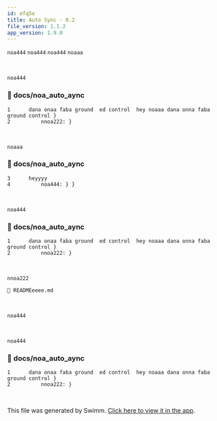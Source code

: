 ```yaml
---
id: efq5e
title: Auto Sync - 0.2
file_version: 1.1.2
app_version: 1.9.0
---
```


`noa444`<swm-token data-swm-token=":docs/noa_auto_aync:4:1:1:`    noa444: } }`"/> `noa444`<swm-token data-swm-token=":docs/noa_auto_aync:4:1:1:`    noa444: } }`"/> `noa444`<swm-token data-swm-token=":docs/noa_auto_aync:4:1:1:`    noa444: } }`"/> `noaaa`<swm-token data-swm-token=":docs/noa_auto_aync:1:14:14:`dana onaa faba ground  ed control  hey noaaa dana onna faba ground control }`"/>

<br/>

`noa444`<swm-token data-swm-token=":docs/noa_auto_aync:4:1:1:`    noa444: } }`"/>
<!-- NOTE-swimm-snippet: the lines below link your snippet to Swimm -->
### 📄 docs/noa_auto_aync
```
1      dana onaa faba ground  ed control  hey noaaa dana onna faba ground control }
2          nnoa222: }
```

<br/>

`noaaa`<swm-token data-swm-token=":docs/noa_auto_aync:1:14:14:`dana onaa faba ground  ed control  hey noaaa dana onna faba ground control }`"/>
<!-- NOTE-swimm-snippet: the lines below link your snippet to Swimm -->
### 📄 docs/noa_auto_aync
```
3      heyyyy
4          noa444: } }
```

<br/>

`noa444`<swm-token data-swm-token=":docs/noa_auto_aync:4:1:1:`    noa444: } }`"/>
<!-- NOTE-swimm-snippet: the lines below link your snippet to Swimm -->
### 📄 docs/noa_auto_aync
```
1      dana onaa faba ground  ed control  hey noaaa dana onna faba ground control }
2          nnoa222: }
```

<br/>

`nnoa222`<swm-token data-swm-token=":docs/noa_auto_aync:2:1:1:`    nnoa222: }`"/>

`📄 READMEeeee.md`

<br/>

`noa444`<swm-token data-swm-token=":docs/noa_auto_aync:4:1:1:`    noa444: } }`"/>

<br/>

`noa444`<swm-token data-swm-token=":docs/noa_auto_aync:4:1:1:`    noa444: } }`"/>
<!-- NOTE-swimm-snippet: the lines below link your snippet to Swimm -->
### 📄 docs/noa_auto_aync
```
1      dana onaa faba ground  ed control  hey noaaa dana onna faba ground control }
2          nnoa222: }
```

<br/>

This file was generated by Swimm. [Click here to view it in the app](http://localhost:5000/repos/Z2l0aHViJTNBJTNBTm9hUmVwbyUzQSUzQU5vYW96ZXI=/docs/efq5e).
